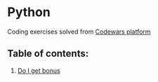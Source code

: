 # Python
Coding exercises solved from [Codewars platform](https://www.codewars.com/)

## Table of contents:
1. [Do I get bonus](../../codewars/codewars/do-i-get-bonus/)